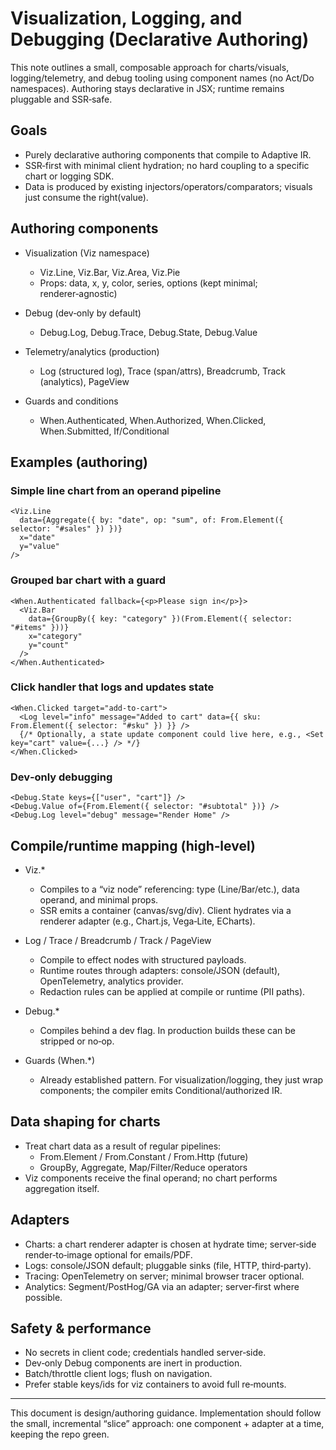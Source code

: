 # Visualization, Logging, and Debugging (Declarative Authoring)

This note outlines a small, composable approach for charts/visuals, logging/telemetry, and debug tooling using component names (no Act/Do namespaces). Authoring stays declarative in JSX; runtime remains pluggable and SSR‑safe.

## Goals
- Purely declarative authoring components that compile to Adaptive IR.
- SSR‑first with minimal client hydration; no hard coupling to a specific chart or logging SDK.
- Data is produced by existing injectors/operators/comparators; visuals just consume the right(value).

## Authoring components

- Visualization (Viz namespace)
  - Viz.Line, Viz.Bar, Viz.Area, Viz.Pie
  - Props: data, x, y, color, series, options (kept minimal; renderer‑agnostic)

- Debug (dev‑only by default)
  - Debug.Log, Debug.Trace, Debug.State, Debug.Value

- Telemetry/analytics (production)
  - Log (structured log), Trace (span/attrs), Breadcrumb, Track (analytics), PageView

- Guards and conditions
  - When.Authenticated, When.Authorized, When.Clicked, When.Submitted, If/Conditional

## Examples (authoring)

### Simple line chart from an operand pipeline

```tsx
<Viz.Line
  data={Aggregate({ by: "date", op: "sum", of: From.Element({ selector: "#sales" }) })}
  x="date"
  y="value"
/>
```

### Grouped bar chart with a guard

```tsx
<When.Authenticated fallback={<p>Please sign in</p>}>
  <Viz.Bar
    data={GroupBy({ key: "category" })(From.Element({ selector: "#items" }))}
    x="category"
    y="count"
  />
</When.Authenticated>
```

### Click handler that logs and updates state

```tsx
<When.Clicked target="add-to-cart">
  <Log level="info" message="Added to cart" data={{ sku: From.Element({ selector: "#sku" }) }} />
  {/* Optionally, a state update component could live here, e.g., <Set key="cart" value={...} /> */}
</When.Clicked>
```

### Dev‑only debugging

```tsx
<Debug.State keys={["user", "cart"]} />
<Debug.Value of={From.Element({ selector: "#subtotal" })} />
<Debug.Log level="debug" message="Render Home" />
```

## Compile/runtime mapping (high‑level)

- Viz.*
  - Compiles to a “viz node” referencing: type (Line/Bar/etc.), data operand, and minimal props.
  - SSR emits a container (canvas/svg/div). Client hydrates via a renderer adapter (e.g., Chart.js, Vega‑Lite, ECharts).

- Log / Trace / Breadcrumb / Track / PageView
  - Compile to effect nodes with structured payloads.
  - Runtime routes through adapters: console/JSON (default), OpenTelemetry, analytics provider.
  - Redaction rules can be applied at compile or runtime (PII paths).

- Debug.*
  - Compiles behind a dev flag. In production builds these can be stripped or no‑op.

- Guards (When.*)
  - Already established pattern. For visualization/logging, they just wrap components; the compiler emits Conditional/authorized IR.

## Data shaping for charts
- Treat chart data as a result of regular pipelines:
  - From.Element / From.Constant / From.Http (future)
  - GroupBy, Aggregate, Map/Filter/Reduce operators
- Viz components receive the final operand; no chart performs aggregation itself.

## Adapters
- Charts: a chart renderer adapter is chosen at hydrate time; server‑side render‑to‑image optional for emails/PDF.
- Logs: console/JSON default; pluggable sinks (file, HTTP, third‑party).
- Tracing: OpenTelemetry on server; minimal browser tracer optional.
- Analytics: Segment/PostHog/GA via an adapter; server‑first where possible.

## Safety & performance
- No secrets in client code; credentials handled server‑side.
- Dev‑only Debug components are inert in production.
- Batch/throttle client logs; flush on navigation.
- Prefer stable keys/ids for viz containers to avoid full re‑mounts.

---

This document is design/authoring guidance. Implementation should follow the small, incremental “slice” approach: one component + adapter at a time, keeping the repo green.
